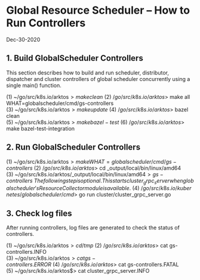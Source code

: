 # Global Resource Scheduler – How to Run Controllers

Dec-30-2020

## 1. Build GlobalScheduler Controllers

This section describes how to build and run scheduler, distributor, dispatcher and cluster controllers of global scheduler concurrently using a single main() function.

(1) ~/go/src/k8s.io/arktos$> make clean \
(2) ~/go/src/k8s.io/arktos$> make all WHAT=globalscheduler/cmd/gs-controllers \
(3) ~/go/src/k8s.io/arktos$> make update \
(4) ~/go/src/k8s.io/arktos$> bazel clean \
(5) ~/go/src/k8s.io/arktos$> make bazel-test \
(6) ~/go/src/k8s.io/arktos$> make bazel-test-integration

## 2. Run GlobalScheduler Controllers
(1) ~/go/src/k8s.io/arktos$> make WHAT=globalscheduler/cmd/gs-controllers \
(2) ~/go/src/k8s.io/arktos$> cd _output/local/bin/linux/amd64 \
(3) ~/go/src/k8s.io/arktos/_output/local/bin/linux/amd64$>gs-controllers \
The following step is optional. This starts cluster_grpc_server when global scheduler's ResourceCollector module is available. \
(4) ~/go/src/k8s.io/kubernetes/globalscheduler/cmd$> go run cluster/cluster_grpc_server.go 

## 3. Check log files 
After running controllers, log files are generated to check the status of controllers.

(1) ~/go/src/k8s.io/arktos$> cd /tmp \
(2) ~/go/src/k8s.io/arktos$> cat gs-controllers.INFO \
(3) ~/go/src/k8s.io/arktos$> cat gs-controllers.ERROR \
(4) ~/go/src/k8s.io/arktos$> cat gs-controllers.FATAL \
(5) ~/go/src/k8s.io/arktos$> cat cluster_grpc_server.INFO
